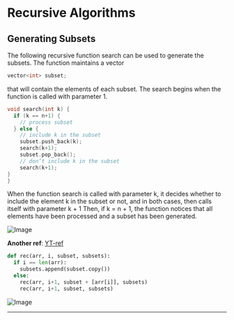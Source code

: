 # Recursive Algorithms

## Generating Subsets

The following recursive function search can be used to generate the subsets. The function maintains a vector 

```cpp
vector<int> subset;
```

that will contain the elements of each subset. The search begins when the function is called with parameter 1.

```cpp
void search(int k) {
  if (k == n+1) {
    // process subset
  } else {
    // include k in the subset
    subset.push_back(k);
    search(k+1);
    subset.pop_back();
    // don’t include k in the subset
    search(k+1);
}
}
```

When the function search is called with parameter k, it decides whether to include the element k in the subset or not, and in both cases, then calls itself with parameter k + 1 Then, if k = n + 1, the function notices that all elements have been processed and a subset has been generated.

![Image](https://i.imgur.com/bquwlID.png)

**Another ref**: [YT-ref](https://www.youtube.com/watch?v=Y85dfkCSlP8)
```python
def rec(arr, i, subset, subsets):
  if i == len(arr):
    subsets.append(subset.copy())
  else:
    rec(arr, i+1, subset + [arr[i]], subsets)
    rec(arr, i+1, subset, subsets)
```

![Image](https://i.imgur.com/ImMtrex.png)

---

